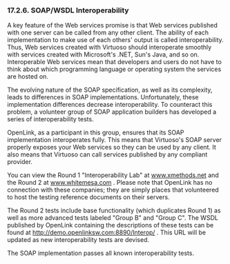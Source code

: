 <div>

<div>

<div>

<div>

### 17.2.6. SOAP/WSDL Interoperability

</div>

</div>

</div>

A key feature of the Web services promise is that Web services published
with one server can be called from any other client. The ability of each
implementation to make use of each others' output is called
interoperability. Thus, Web services created with Virtuoso should
interoperate smoothly with services created with Microsoft's .NET, Sun's
Java, and so on. Interoperable Web services mean that developers and
users do not have to think about which programming language or operating
system the services are hosted on.

The evolving nature of the SOAP specification, as well as its
complexity, leads to differences in SOAP implementations. Unfortunately,
these implementation differences decrease interoperability. To
counteract this problem, a volunteer group of SOAP application builders
has developed a series of interoperability tests.

OpenLink, as a participant in this group, ensures that its SOAP
implementation interoperates fully. This means that Virtuoso's SOAP
server properly exposes your Web services so they can be used by any
client. It also means that Virtuoso can call services published by any
compliant provider.

You can view the Round 1 "Interoperability Lab" at
<a href="http://www.xmethods.net/ilab/" class="ulink"
target="_top">www.xmethods.net</a> and the Round 2 at
<a href="http://www.whitemesa.com/interop.htm" class="ulink"
target="_top">www.whitemesa.com</a> . Please note that OpenLink has no
connection with these companies; they are simply places that volunteered
to host the testing reference documents on their servers.

The Round 2 tests include base functionality (which duplicates Round 1)
as well as more advanced tests labeled "Group B" and "Group C". The WSDL
published by OpenLink containing the descriptions of these tests can be
found at
<a href="http://demo.openlinksw.com:8890/Interop/" class="ulink"
target="_top">http://demo.openlinksw.com:8890/Interop/</a> . This URL
will be updated as new interoperability tests are devised.

The SOAP implementation passes all known interoperability tests.

</div>
